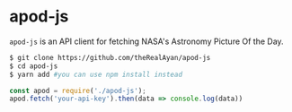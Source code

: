 # apod-js

`apod-js` is an API client for fetching NASA's Astronomy Picture Of the Day. 
```bash
$ git clone https://github.com/theRealAyan/apod-js
$ cd apod-js 
$ yarn add #you can use npm install instead
```
```js
const apod = require('./apod-js');
apod.fetch('your-api-key').then(data => console.log(data))
```
